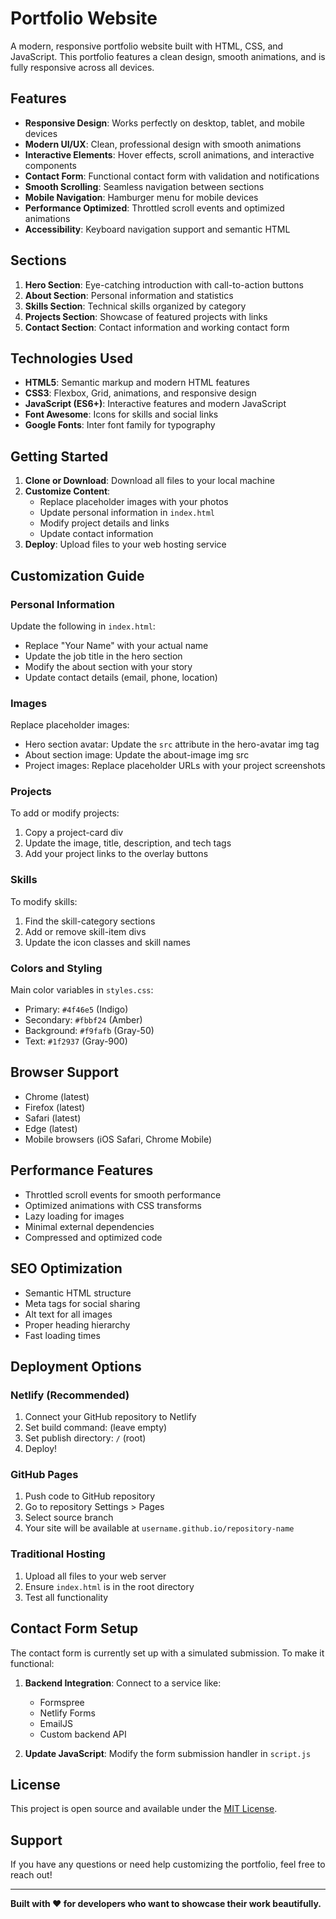 # Portfolio Website

A modern, responsive portfolio website built with HTML, CSS, and JavaScript. This portfolio features a clean design, smooth animations, and is fully responsive across all devices.

## Features

- **Responsive Design**: Works perfectly on desktop, tablet, and mobile devices
- **Modern UI/UX**: Clean, professional design with smooth animations
- **Interactive Elements**: Hover effects, scroll animations, and interactive components
- **Contact Form**: Functional contact form with validation and notifications
- **Smooth Scrolling**: Seamless navigation between sections
- **Mobile Navigation**: Hamburger menu for mobile devices
- **Performance Optimized**: Throttled scroll events and optimized animations
- **Accessibility**: Keyboard navigation support and semantic HTML

## Sections

1. **Hero Section**: Eye-catching introduction with call-to-action buttons
2. **About Section**: Personal information and statistics
3. **Skills Section**: Technical skills organized by category
4. **Projects Section**: Showcase of featured projects with links
5. **Contact Section**: Contact information and working contact form

## Technologies Used

- **HTML5**: Semantic markup and modern HTML features
- **CSS3**: Flexbox, Grid, animations, and responsive design
- **JavaScript (ES6+)**: Interactive features and modern JavaScript
- **Font Awesome**: Icons for skills and social links
- **Google Fonts**: Inter font family for typography

## Getting Started

1. **Clone or Download**: Download all files to your local machine
2. **Customize Content**: 
   - Replace placeholder images with your photos
   - Update personal information in `index.html`
   - Modify project details and links
   - Update contact information
3. **Deploy**: Upload files to your web hosting service

## Customization Guide

### Personal Information
Update the following in `index.html`:
- Replace "Your Name" with your actual name
- Update the job title in the hero section
- Modify the about section with your story
- Update contact details (email, phone, location)

### Images
Replace placeholder images:
- Hero section avatar: Update the `src` attribute in the hero-avatar img tag
- About section image: Update the about-image img src
- Project images: Replace placeholder URLs with your project screenshots

### Projects
To add or modify projects:
1. Copy a project-card div
2. Update the image, title, description, and tech tags
3. Add your project links to the overlay buttons

### Skills
To modify skills:
1. Find the skill-category sections
2. Add or remove skill-item divs
3. Update the icon classes and skill names

### Colors and Styling
Main color variables in `styles.css`:
- Primary: `#4f46e5` (Indigo)
- Secondary: `#fbbf24` (Amber)
- Background: `#f9fafb` (Gray-50)
- Text: `#1f2937` (Gray-900)

## Browser Support

- Chrome (latest)
- Firefox (latest)
- Safari (latest)
- Edge (latest)
- Mobile browsers (iOS Safari, Chrome Mobile)

## Performance Features

- Throttled scroll events for smooth performance
- Optimized animations with CSS transforms
- Lazy loading for images
- Minimal external dependencies
- Compressed and optimized code

## SEO Optimization

- Semantic HTML structure
- Meta tags for social sharing
- Alt text for all images
- Proper heading hierarchy
- Fast loading times

## Deployment Options

### Netlify (Recommended)
1. Connect your GitHub repository to Netlify
2. Set build command: (leave empty)
3. Set publish directory: `/` (root)
4. Deploy!

### GitHub Pages
1. Push code to GitHub repository
2. Go to repository Settings > Pages
3. Select source branch
4. Your site will be available at `username.github.io/repository-name`

### Traditional Hosting
1. Upload all files to your web server
2. Ensure `index.html` is in the root directory
3. Test all functionality

## Contact Form Setup

The contact form is currently set up with a simulated submission. To make it functional:

1. **Backend Integration**: Connect to a service like:
   - Formspree
   - Netlify Forms
   - EmailJS
   - Custom backend API

2. **Update JavaScript**: Modify the form submission handler in `script.js`

## License

This project is open source and available under the [MIT License](LICENSE).

## Support

If you have any questions or need help customizing the portfolio, feel free to reach out!

---

**Built with ❤️ for developers who want to showcase their work beautifully.**

